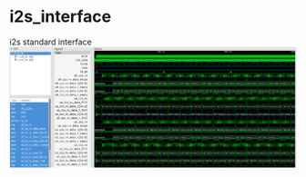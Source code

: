 # i2s_interface
i2s standard interface
![format](https://github.com/BHa2R00/i2s_interface/blob/main/20231110202720_1553x657_scrot.png)
